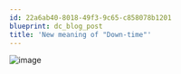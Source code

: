 ```yaml
---
id: 22a6ab40-8018-49f3-9c65-c858078b1201
blueprint: dc_blog_post
title: 'New meaning of "Down-time"'
---
```

<img style="display:block;margin-right:auto;margin-left:auto;" alt="image" src="/images/dc_blog_posts/2011/07/wpid-IMG_20110704_185848.jpg" />